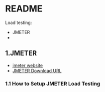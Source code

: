 # README

Load testing:
- JMETER
- 

## 1.JMETER

- [jmeter website](https://jmeter.apache.org/)
- [JMETER Download URL](https://dlcdn.apache.org//jmeter/binaries/apache-jmeter-5.5.tgz)

### 1.1 How to Setup JMETER Load Testing
